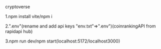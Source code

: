 cryptoverse

1.npm install vite/npm i


2.".env"(rename and add api keys "env.txt"=>".env")(coinrankingAPI from rapidapi hub)


3.npm run dev/npm start(localhost:5172/localhost3000)
